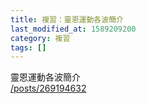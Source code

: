 ```yaml
---
title: 複習：靈恩運動各波簡介
last_modified_at: 1589209200
category: 複習
tags: []
---
```


<p>靈恩運動各波簡介 <br/>
<a href="/posts/269194632" target="_blank">/posts/269194632</a></p>
<p> </p>
